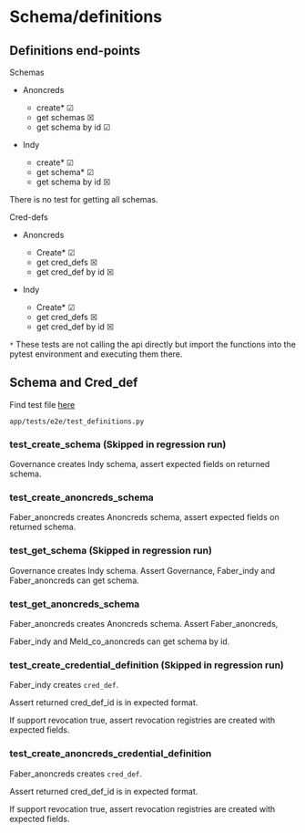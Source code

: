 # Schema/definitions

## Definitions end-points

Schemas

- Anoncreds
  - create* &#x2611;
  - get schemas &#x2612;
  - get schema by id &#x2611;

- Indy
  - create* &#x2611;
  - get schema* &#x2611;
  - get schema by id &#x2612;

There is no test for getting all schemas.

Cred-defs

- Anoncreds
  - Create* &#x2611;
  - get cred_defs &#x2612;
  - get cred_def by id &#x2612;

- Indy
  - Create* &#x2611;
  - get cred_defs &#x2612;
  - get cred_def by id &#x2612;

`*` These tests are not calling the api directly but import the functions into the pytest environment and executing them
there.

## Schema and Cred_def

Find test file [here](/app/tests/e2e/test_definitions.py)

`app/tests/e2e/test_definitions.py`

### test_create_schema (Skipped in regression run)

Governance creates Indy schema, assert expected fields on returned schema.

### test_create_anoncreds_schema

Faber_anoncreds creates Anoncreds schema, assert expected fields on returned schema.

### test_get_schema (Skipped in regression run)

Governance creates Indy schema. Assert Governance, Faber_indy and Faber_anoncreds can get schema.

### test_get_anoncreds_schema

Faber_anoncreds creates Anoncreds schema. Assert Faber_anoncreds,

Faber_indy and Meld_co_anoncreds can get schema by id.

### test_create_credential_definition (Skipped in regression run)

Faber_indy creates `cred_def`.

Assert returned cred_def_id is in expected format.

If support revocation true, assert revocation registries are created with expected fields.

### test_create_anoncreds_credential_definition

Faber_anoncreds creates `cred_def`.

Assert returned cred_def_id is in expected format.

If support revocation true, assert revocation registries are created with expected fields.
